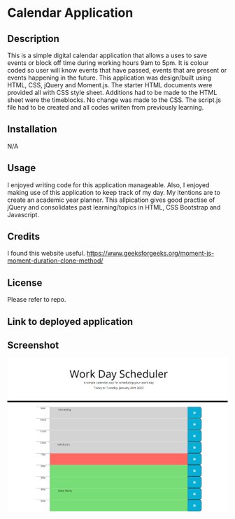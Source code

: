 # Calendar Application

## Description
This is a simple digital calendar application that allows a uses to save events or block off time during working hours 9am to 5pm. It is colour coded so user will know events that have passed, events that are present or events happening in the future. This application was design/built using HTML, CSS, jQuery and Moment.js. The starter HTML documents were provided all with CSS style sheet. Additions had to be made to the HTML sheet were the timeblocks. No change was made to the CSS. The script.js file had to be created and all codes wriiten from previously learning. 

## Installation
N/A

## Usage
I enjoyed writing code for this application manageable. Also, I enjoyed making use of this application to keep track of my day. My itentions are to create an academic year planner. This allpication gives good practise of jQuery and consolidates past learning/topics in HTML, CSS Bootstrap and Javascript.

## Credits
I found this website useful.
https://www.geeksforgeeks.org/moment-js-moment-duration-clone-method/

## License

Please refer to repo.

## Link to deployed application


## Screenshot
![Screenshot](./starter/workday-schedule.png)
